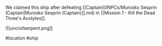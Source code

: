 We claimed this ship after defeating [[Captain)](NPCs/Murosko Sesprin (Captain|Murosko Sesprin (Captain)]].md) in [[Mission 1 - Kill the Dead Three's Acolytes]].

![[uncivilserpent.png]]

#location #ship